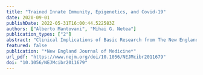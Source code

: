 ```yaml
---
title: "Trained Innate Immunity, Epigenetics, and Covid-19"
date: 2020-09-01
publishDate: 2022-05-31T16:00:44.522583Z
authors: ["Alberto Mantovani", "Mihai G. Netea"]
publication_types: ["2"]
abstract: "Clinical Implications of Basic Research from The New England Journal of Medicine — Trained Innate Immunity, Epigenetics, and Covid-19"
featured: false
publication: "*New England Journal of Medicine*"
url_pdf: "https://www.nejm.org/doi/10.1056/NEJMcibr2011679"
doi: "10.1056/NEJMcibr2011679"
---
```


